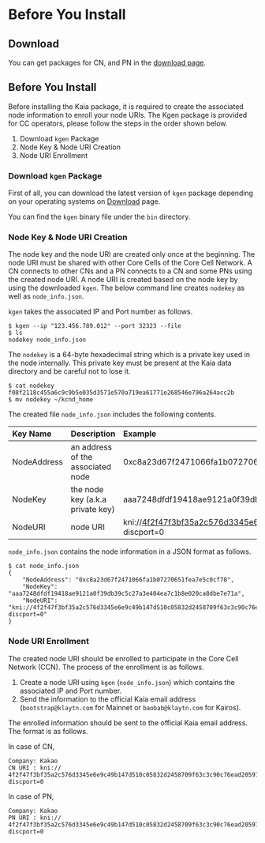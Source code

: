 # Before You Install

## Download <a id="download"></a>

You can get packages for CN, and PN in the [download page](../../downloads/downloads.md).


## Before You Install <a id="before-you-install"></a>

Before installing the Kaia package, it is required to create the associated node information to enroll your node URIs. The Kgen package is provided for CC operators, please follow the steps in the order shown below.

1. Download `kgen` Package
2. Node Key & Node URI Creation
3. Node URI Enrollment

### Download `kgen` Package <a id="download-kgen-package"></a>

First of all, you can download the latest version of `kgen` package depending on your operating systems on [Download](../../downloads/downloads.md) page.

You can find the `kgen` binary file under the `bin` directory.

### Node Key & Node URI Creation <a id="node-key-node-uri-creation"></a>

The node key and the node URI are created only once at the beginning. The node URI must be shared with other Core Cells of the Core Cell Network. A CN connects to other CNs and a PN connects to a CN and some PNs using the created node URI. A node URI is created based on the node key by using the downloaded `kgen`. The below command line creates `nodekey` as well as `node_info.json`.

`kgen` takes the associated IP and Port number as follows.

```text
$ kgen --ip "123.456.789.012" --port 32323 --file
$ ls
nodekey node_info.json
```

The `nodekey` is a 64-byte hexadecimal string which is a private key used in the node internally. This private key must be present at the Kaia data directory and be careful not to lose it.

```text
$ cat nodekey
f08f2118c455a6c9c9b5e035d3571e570a719ea61771e268546e796a264acc2b
$ mv nodekey ~/kcnd_home
```

The created file `node_info.json` includes the following contents.

| Key Name | Description | Example |
| :--- | :--- | :--- |
| NodeAddress | an address of the associated node | 0xc8a23d67f2471066fa1b07270651fea7e5c0cf78 |
| NodeKey | the node key \(a.k.a private key\) | aaa7248dfdf19418ae9121a0f39db39c5c27a3e404ea7c1b8e020ca8dbe7e71a |
| NodeURI | node URI | kni://4f2f47f3bf35a2c576d3345e6e9c49b147d510c05832d2458709f63c3c90c76ead205975d944ed65e77dd4c6f63ebe1ef21d60da95952bc1e200e7487f4d9e1b@123.456.789.012:32323?discport=0 |

`node_info.json` contains the node information in a JSON format as follows.

```text
$ cat node_info.json
{
    "NodeAddress": "0xc8a23d67f2471066fa1b07270651fea7e5c0cf78",
    "NodeKey": "aaa7248dfdf19418ae9121a0f39db39c5c27a3e404ea7c1b8e020ca8dbe7e71a",
    "NodeURI": "kni://4f2f47f3bf35a2c576d3345e6e9c49b147d510c05832d2458709f63c3c90c76ead205975d944ed65e77dd4c6f63ebe1ef21d60da95952bc1e200e7487f4d9e1b@123.456.789.012:32323?discport=0"
}
```

### Node URI Enrollment <a id="node-uri-enrollment"></a>

The created node URI should be enrolled to participate in the Core Cell Network \(CCN\). The process of the enrollment is as follows.

1. Create a node URI using `kgen` \(`node_info.json`\) which contains the associated IP and Port number.
2. Send the information to the official Kaia email address \(`bootstrap@klaytn.com` for Mainnet or `baobab@klaytn.com` for Kairos\).

The enrolled information should be sent to the official Kaia email address. The format is as follows.

In case of CN,

```text
Company: Kakao
CN URI : kni://
4f2f47f3bf35a2c576d3345e6e9c49b147d510c05832d2458709f63c3c90c76ead205975d944ed65e77dd4c6f63ebe1ef21d60da95952bc1e200e7487f4d9e1b@123.456.789.012:32323?discport=0
```

In case of PN,

```text
Company: Kakao
PN URI : kni://
4f2f47f3bf35a2c576d3345e6e9c49b147d510c05832d2458709f63c3c90c76ead205975d944ed65e77dd4c6f63ebe1ef21d60da95952bc1e200e7487f4d9e1b@123.456.789.012:32323?discport=0
```

